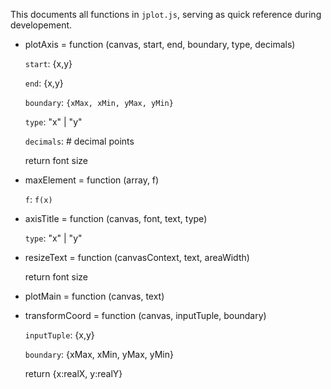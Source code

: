 This documents all functions in `jplot.js`, serving as quick reference during developement.

* plotAxis = function (canvas, start, end, boundary, type, decimals)

    `start`: {x,y}
    
    `end`: {x,y}
    
    `boundary`: `{xMax, xMin, yMax, yMin}`
    
    `type`: "x" | "y"
    
    `decimals`: # decimal points
    
    return font size

* maxElement = function (array, f)
    
    `f`: `f(x)`

* axisTitle = function (canvas, font, text, type)
    
    `type`: "x" | "y"

* resizeText = function (canvasContext, text, areaWidth)
    
    return font size

* plotMain = function (canvas, text)

* transformCoord = function (canvas, inputTuple, boundary)
    
    `inputTuple`: {x,y}
    
    `boundary`: {xMax, xMin, yMax, yMin}
    
    return {x:realX, y:realY}



